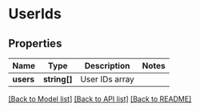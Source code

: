 # UserIds

## Properties
Name | Type | Description | Notes
------------ | ------------- | ------------- | -------------
**users** | **string[]** | User IDs array | 

[[Back to Model list]](../README.md#documentation-for-models) [[Back to API list]](../README.md#documentation-for-api-endpoints) [[Back to README]](../README.md)


